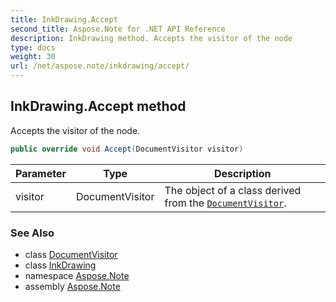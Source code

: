 ```yaml
---
title: InkDrawing.Accept
second_title: Aspose.Note for .NET API Reference
description: InkDrawing method. Accepts the visitor of the node
type: docs
weight: 30
url: /net/aspose.note/inkdrawing/accept/
---
```

## InkDrawing.Accept method

Accepts the visitor of the node.

```csharp
public override void Accept(DocumentVisitor visitor)
```

| Parameter | Type | Description |
| --- | --- | --- |
| visitor | DocumentVisitor | The object of a class derived from the [`DocumentVisitor`](../../documentvisitor/). |

### See Also

* class [DocumentVisitor](../../documentvisitor/)
* class [InkDrawing](../)
* namespace [Aspose.Note](../../inkdrawing/)
* assembly [Aspose.Note](../../../)


